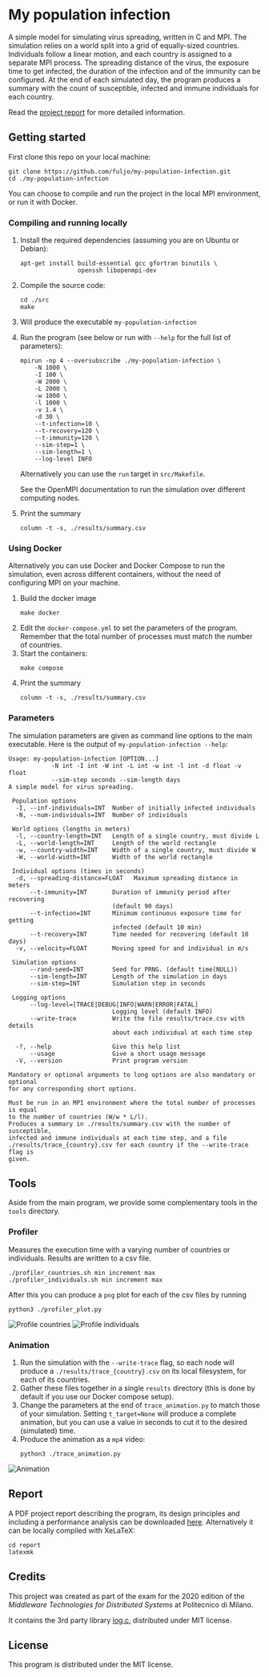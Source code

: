 # My population infection
A simple model for simulating virus spreading, written in C and MPI. The simulation relies on a world split into a grid of equally-sized countries. 
Individuals follow a linear motion, and each country is assigned to a separate MPI process. The spreading distance of the virus, the exposure time to get infected, the duration of the infection and of the immunity can be configured.
At the end of each simulated day, the program produces a summary with the count of susceptible, infected and immune individuals for each country.

Read the [project report](https://github.com/fuljo/my-population-infection/releases/latest/download/mpi_report.pdf) for more detailed information.

## Getting started
First clone this repo on your local machine:
```
git clone https://github.com/fuljo/my-population-infection.git
cd ./my-population-infection
```

You can choose to compile and run the project in the local MPI environment, or run it with Docker.

### Compiling and running locally
1. Install the required dependencies (assuming you are on Ubuntu or Debian):
    ```
    apt-get install build-essential gcc gfortran binutils \
                    openssh libopenmpi-dev
    ```
2. Compile the source code:
    ```
    cd ./src
    make
    ```
3. Will produce the executable `my-population-infection`
4. Run the program (see below or run with `--help` for the full list of parameters):
    ```
    mpirun -np 4 --oversubscribe ./my-population-infection \
        -N 1000 \
        -I 100 \
        -W 2000 \
        -L 2000 \
        -w 1000 \
        -l 1000 \
        -v 1.4 \
        -d 30 \
        --t-infection=10 \
        --t-recovery=120 \
        --t-immunity=120 \
        --sim-step=1 \
        --sim-length=1 \
        --log-level INFO
    ```
    Alternatively you can use the `run` target in `src/Makefile`.
    
    See the OpenMPI documentation to run the simulation over different computing nodes.

5. Print the summary
    ```
    column -t -s, ./results/summary.csv
    ```

### Using Docker
Alternatively you can use Docker and Docker Compose to run the simulation, even across different containers, without the need of configuring MPI on your machine.

1. Build the docker image
    ```
    make docker
    ```
2. Edit the `docker-compose.yml` to set the parameters of the program. Remember that the total number of processes must match the number of countries.
3. Start the containers:
    ```
    make compose
    ```
4. Print the summary
    ```
    column -t -s, ./results/summary.csv
    ```

### Parameters
The simulation parameters are given as command line options to the main executable.
Here is the output of `my-population-infection --help`:
```
Usage: my-population-infection [OPTION...]
            -N int -I int -W int -L int -w int -l int -d float -v float
            --sim-step seconds --sim-length days
A simple model for virus spreading.

 Population options
  -I, --inf-individuals=INT  Number of initially infected individuals
  -N, --num-individuals=INT  Number of individuals

 World options (lengths in meters)
  -l, --country-length=INT   Length of a single country, must divide L
  -L, --world-length=INT     Length of the world rectangle
  -w, --country-width=INT    Width of a single country, must divide W
  -W, --world-width=INT      Width of the world rectangle

 Individual options (times in seconds)
  -d, --spreading-distance=FLOAT   Maximum spreading distance in meters
      --t-immunity=INT       Duration of immunity period after recovering
                             (default 90 days)
      --t-infection=INT      Minimum continuous exposure time for getting
                             infected (default 10 min)
      --t-recovery=INT       Time needed for recovering (default 10 days)
  -v, --velocity=FLOAT       Moving speed for and individual in m/s

 Simulation options
      --rand-seed=INT        Seed for PRNG. (default time(NULL))
      --sim-length=INT       Length of the simulation in days
      --sim-step=INT         Simulation step in seconds

 Logging options
      --log-level=[TRACE|DEBUG|INFO|WARN|ERROR|FATAL]
                             Logging level (default INFO)
      --write-trace          Write the file results/trace.csv with details
                             about each individual at each time step

  -?, --help                 Give this help list
      --usage                Give a short usage message
  -V, --version              Print program version

Mandatory or optional arguments to long options are also mandatory or optional
for any corresponding short options.

Must be run in an MPI environment where the total number of processes is equal
to the number of countries (W/w * L/l).
Produces a summary in ./results/summary.csv with the number of susceptible,
infected and immune individuals at each time step, and a file
./results/trace_{country}.csv for each country if the --write-trace flag is
given.
```

## Tools

Aside from the main program, we provide some complementary tools in the `tools` directory.

### Profiler
Measures the execution time with a varying number of countries or individuals. Results are written to a csv file.
```
./profiler_countries.sh min increment max 
./profiler_individuals.sh min increment max 
```
After this you can produce a `png` plot for each of the csv files by running
```
python3 ./profiler_plot.py
```

![Profile countries](/assets/profile_countries_1_20.png) ![Profile individuals](/assets/profile_individuals_10000_60000.png)

### Animation
1. Run the simulation with the `--write-trace` flag, so each node will produce a `./results/trace_{country}.csv` on its local filesystem, for each of its countries.
2. Gather these files together in a single `results` directory (this is done by default if you use our Docker compose setup).
3. Change the parameters at the end of `trace_animation.py` to match those of your simulation. Setting `t_target=None` will produce a complete animation, but you can use a value in seconds to cut it to the desired (simulated) time.
4. Produce the animation as a `mp4` video:
    ```
    python3 ./trace_animation.py
    ```

![Animation](/assets/anim_1000.gif)

## Report
A PDF project report describing the program, its design principles and including a performance analysis can be downloaded [here](https://github.com/fuljo/my-population-infection/releases/latest/download/mpi_report.pdf).
Alternatively it can be locally compiled with XeLaTeX:
```
cd report
latexmk
```

## Credits
This project was created as part of the exam for the 2020 edition of the *Middleware Technologies for Distributed Systems* at Politecnico di Milano.

It contains the 3rd party library [log.c](https://github.com/rxi/log.c), distributed under MIT license.

## License
This program is distributed under the MIT license.